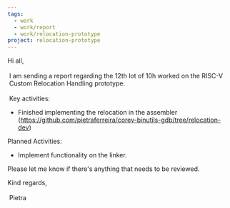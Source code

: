 ```yaml
---
tags:
  - work
  - work/report
  - work/relocation-prototype
project: relocation-prototype
---
```

Hi all,  
   
 I am sending a report regarding the 12th lot of 10h worked on the RISC-V  
 Custom Relocation Handling prototype.  
   
 Key activities:  
* Finished implementing the relocation in the assembler (https://github.com/pietraferreira/corev-binutils-gdb/tree/relocation-dev)  
  
Planned Activities:  
* Implement functionality on the linker.  
  
Please let me know if there's anything that needs to be reviewed.  
  
Kind regards,  
   
 Pietra